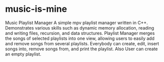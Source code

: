 # music-is-mine
Music Playlist Manager
A simple mpv playlist manager written in C++.
Demonstrates various skills such as dynamic memory allocation, reading and writing files, recursion, and data structures.
Playlist Manager merges the songs of selected playlists into one view, allowing users to easily add and remove songs from several playlists.
Everybody can create, edit, insert songs into, remove songs from, and print the playlist.
Also User can create an empty playlist.